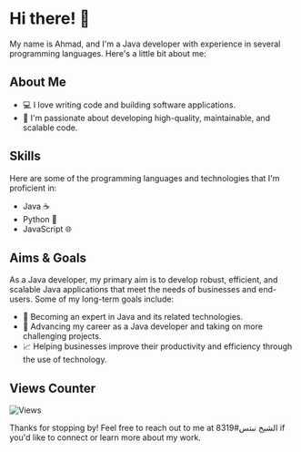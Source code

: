 # Hi there! 👋

My name is Ahmad, and I'm a Java developer with experience in several programming languages. Here's a little bit about me:

## About Me

- 💻 I love writing code and building software applications.
- 🌟 I'm passionate about developing high-quality, maintainable, and scalable code.

## Skills

Here are some of the programming languages and technologies that I'm proficient in:

- Java ☕
- Python 🐍
- JavaScript 🌐

## Aims & Goals

As a Java developer, my primary aim is to develop robust, efficient, and scalable Java applications that meet the needs of businesses and end-users. Some of my long-term goals include:

- 🚀 Becoming an expert in Java and its related technologies.
- 💼 Advancing my career as a Java developer and taking on more challenging projects.
- 📈 Helping businesses improve their productivity and efficiency through the use of technology.

## Views Counter

![Views](https://img.shields.io/badge/dynamic/json?color=blue&label=Views&query=$.value&url=https://api.countapi.xyz/hit/nbt-c/readme.md)

Thanks for stopping by! Feel free to reach out to me at الشيخ نبتس#8319 if you'd like to connect or learn more about my work.
